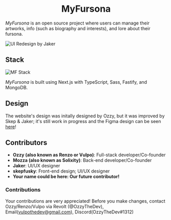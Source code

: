 <h1 align="center">MyFursona</h1>

_MyFursona_ is an open source project where users can manage their artworks, info (such as biography and interests), and lore about their fursona.

![UI Redesign by Jaker](https://user-images.githubusercontent.com/86149507/160653487-3b7b162a-8f1d-4d1e-8ddf-bd4eeec04189.png)

## Stack

![MF Stack](https://skillicons.dev/icons?i=nextjs,ts,sass,mongodb,fastify)

_MyFursona_ is built using Next.js with TypeScript, Sass, Fastify, and MongoDB.

## Design

The website's design was initally designed by Ozzy, but it was improved by Skep & Jaker;
it's still work in progress and the Figma design can be seen [here][figma]!

## Contributors

- **Ozzy (also known as Renzo or Vulpo)**: Full-stack developer/Co-founder
- **Mozza (also known as Solixity)**: Back-end developer/Co-founder
- **Jaker**: UI/UX designer
- **skepfusky**: Front-end design; UI/UX designer
- **Your name could be here: Our future contributor!**

### Contributions

Your contributions are very appreciated! Before you make changes, contact Ozzy/Renzo/Vulpo via Revolt (@OzzyTheDev), Email(vulpothedev@gmail.com), Discord(OzzyTheDev#1312)

[figma]: https://www.figma.com/file/3dd2FKkSSNCbPBYwhOLhTo/MyFursona?node-id=0%3A1
